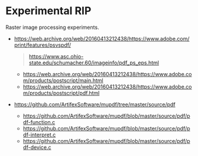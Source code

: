 # Experimental RIP

Raster image processing experiments.

- https://web.archive.org/web/20160413212438/https://www.adobe.com/print/features/psvspdf/

  > https://www.asc.ohio-state.edu/schumacher.60/imageinfo/pdf_ps_eps.html

  - https://web.archive.org/web/20160413212438/https://www.adobe.com/products/postscript/main.html
  - https://web.archive.org/web/20160413212438/https://www.adobe.com/products/postscript/pdf.html

- https://github.com/ArtifexSoftware/mupdf/tree/master/source/pdf
  - https://github.com/ArtifexSoftware/mupdf/blob/master/source/pdf/pdf-function.c
  - https://github.com/ArtifexSoftware/mupdf/blob/master/source/pdf/pdf-interpret.c
  - https://github.com/ArtifexSoftware/mupdf/blob/master/source/pdf/pdf-device.c

